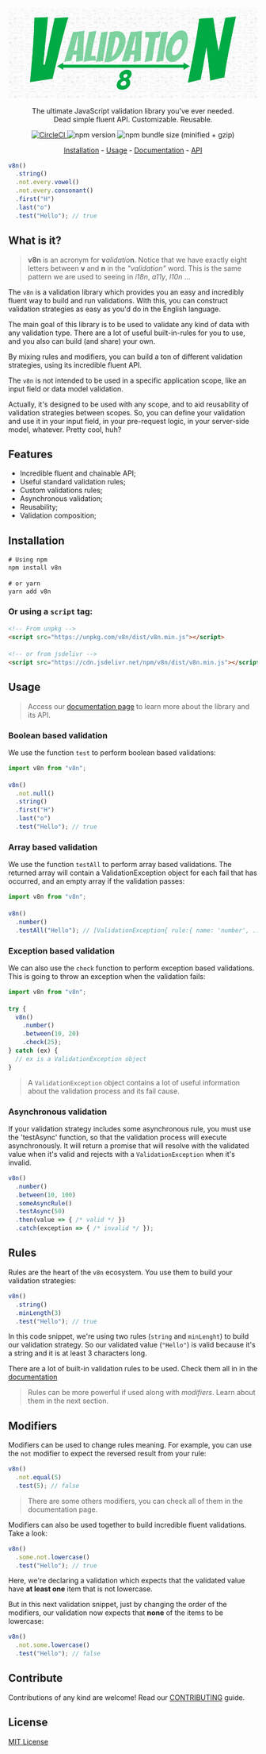 <p align="center">
  <img src="./docs/assets/logo.png" alt="v8n" />
</p>

<p align="center">
The ultimate JavaScript validation library you've ever needed.<br/>
Dead simple fluent API. Customizable. Reusable.
</p>

<p align="center">
  <a href="https://circleci.com/gh/imbrn/v8n/tree/master">
    <img src="https://circleci.com/gh/imbrn/v8n/tree/master.svg?style=svg" alt="CircleCI" />
  </a>
  <img src="https://img.shields.io/npm/v/v8n.svg" alt="npm version" />
  <img src="https://img.shields.io/bundlephobia/minzip/v8n.svg" alt="npm bundle size (minified + gzip)" />
</p>

<p align="center">
<a href="#installation">Installation</a> -
<a href="#usage">Usage</a> -
<a href="https://imbrn.github.io/v8n">Documentation</a> -
<a href="https://imbrn.github.io/v8n/api/">API</a>
</p>

```javascript
v8n()
  .string()
  .not.every.vowel()
  .not.every.consonant()
  .first("H")
  .last("o")
  .test("Hello"); // true
```

## What is it?

> **v8n** is an acronym for **v**_alidatio_**n**. Notice that we have exactly
eight letters between **v** and **n** in the _"validation"_ word. This is the
same pattern we are used to seeing in _i18n_, _a11y_, _l10n_ ...

The `v8n` is a validation library which provides you an easy and incredibly
fluent way to build and run validations. With this, you can construct validation
strategies as easy as you'd do in the English language.

The main goal of this library is to be used to validate any kind of data with
any validation type. There are a lot of useful built-in-rules for you to use,
and you also can build (and share) your own.

By mixing rules and modifiers, you can build a ton of different validation
strategies, using its incredible fluent API.

The `v8n` is not intended to be used in a specific application scope, like an
input field or data model validation.

Actually, it's designed to be used with any scope, and to aid reusability of
validation strategies between scopes. So, you can define your validation and use
it in your input field, in your pre-request logic, in your server-side model,
whatever. Pretty cool, huh?

## Features

- Incredible fluent and chainable API;
- Useful standard validation rules;
- Custom validations rules;
- Asynchronous validation;
- Reusability;
- Validation composition;

## Installation

```shell
# Using npm
npm install v8n

# or yarn
yarn add v8n
```

### Or using a `script` tag:

```html
<!-- From unpkg -->
<script src="https://unpkg.com/v8n/dist/v8n.min.js"></script>

<!-- or from jsdelivr -->
<script src="https://cdn.jsdelivr.net/npm/v8n/dist/v8n.min.js"></script>
```

## Usage

> Access our [documentation page](https://imbrn.github.io/v8n) to learn more
about the library and its API.

### Boolean based validation

We use the function `test` to perform boolean based validations:

```javascript
import v8n from "v8n";

v8n()
  .not.null()
  .string()
  .first("H")
  .last("o")
  .test("Hello"); // true
```

### Array based validation

We use the function `testAll` to perform array based validations. The returned
array will contain a ValidationException object for each fail that has occurred,
and an empty array if the validation passes:

```javascript
import v8n from "v8n";

v8n()
  .number()
  .testAll("Hello"); // [ValidationException{ rule:{ name: 'number', ... } ...}]
```

### Exception based validation

We can also use the `check` function to perform exception based validations.
This is going to throw an exception when the validation fails:

```javascript
import v8n from "v8n";

try {
  v8n()
    .number()
    .between(10, 20)
    .check(25);
} catch (ex) {
  // ex is a ValidationException object
}
```

> A `ValidationException` object contains a lot of useful information about the
validation process and its fail cause.

### Asynchronous validation

If your validation strategy includes some asynchronous rule, you must use the
'testAsync' function, so that the validation process will execute
asynchronously. It will return a promise that will resolve with the validated
value when it's valid and rejects with a `ValidationException` when it's
invalid.

```javascript
v8n()
  .number()
  .between(10, 100)
  .someAsyncRule()
  .testAsync(50)
  .then(value => { /* valid */ })
  .catch(exception => { /* invalid */ });
```

## Rules

Rules are the heart of the `v8n` ecosystem. You use them to build your
validation strategies:

```javascript
v8n()
  .string()
  .minLength(3)
  .test("Hello"); // true
```

In this code snippet, we're using two rules (`string` and `minLenght`) to build
our validation strategy. So our validated value (`"Hello"`) is valid because
it's a string and it is at least 3 characters long.

There are a lot of built-in validation rules to be used. Check them all in in
the [documentation]("https://imbrn.github.io/v8n/api/#built-in-rules")

> Rules can be more powerful if used along with _modifiers_. Learn about them in
> the next section.

## Modifiers

Modifiers can be used to change rules meaning. For example, you can use the
`not` modifier to expect the reversed result from your rule:

```javascript
v8n()
  .not.equal(5)
  .test(5); // false
```

> There are some others modifiers, you can check all of them in the
> documentation page.

Modifiers can also be used together to build incredible fluent validations. Take
a look:

```javascript
v8n()
  .some.not.lowercase()
  .test("Hello"); // true
```

Here, we're declaring a validation which expects that the validated value have
**at least one** item that is not lowercase.

But in this next validation snippet, just by changing the order of the
modifiers, our validation now expects that **none** of the items to be
lowercase:

```javascript
v8n()
  .not.some.lowercase()
  .test("Hello"); // false
```

## Contribute

Contributions of any kind are welcome! Read our
[CONTRIBUTING](./.github/CONTRIBUTING.md) guide.

## License

[MIT License](https://opensource.org/licenses/MIT)
